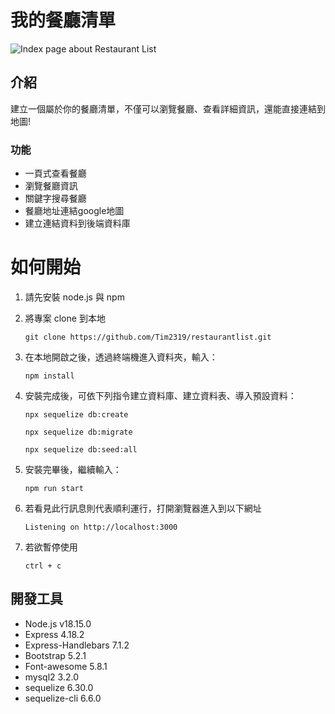 # 我的餐廳清單

![Index page about Restaurant List](./public/image/ACC4M1.gif)

## 介紹

建立一個屬於你的餐廳清單，不僅可以瀏覽餐廳、查看詳細資訊，還能直接連結到地圖!

### 功能

- 一頁式查看餐廳
- 瀏覽餐廳資訊
- 關鍵字搜尋餐廳
- 餐廳地址連結google地圖
- 建立連結資料到後端資料庫

# 如何開始

1. 請先安裝 node.js 與 npm
2. 將專案 clone 到本地

   ```
   git clone https://github.com/Tim2319/restaurantlist.git
   ```

3. 在本地開啟之後，透過終端機進入資料夾，輸入：

   ```
   npm install
   ```

4. 安裝完成後，可依下列指令建立資料庫、建立資料表、導入預設資料：

   ```
   npx sequelize db:create
   ```
   ```
   npx sequelize db:migrate
   ```
   ```
   npx sequelize db:seed:all
   ```


5. 安裝完畢後，繼續輸入：

   ```
   npm run start
   ```

6. 若看見此行訊息則代表順利運行，打開瀏覽器進入到以下網址

   ```
   Listening on http://localhost:3000
   ```

6. 若欲暫停使用

   ```
   ctrl + c
   ```

## 開發工具

- Node.js v18.15.0
- Express 4.18.2
- Express-Handlebars 7.1.2
- Bootstrap 5.2.1
- Font-awesome 5.8.1
- mysql2 3.2.0
- sequelize 6.30.0
- sequelize-cli 6.6.0